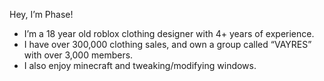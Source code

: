 Hey, I’m Phase! 
- I’m a 18 year old roblox clothing designer with 4+ years of experience.
- I have over 300,000 clothing sales, and own a group called “VAYRES” with over 3,000 members.
- I also enjoy minecraft and tweaking/modifying windows.
